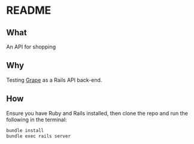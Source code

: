# README

## What

An API for shopping

## Why

Testing [Grape](https://github.com/ruby-grape/grape/blob/v0.19.2/README.md) as a Rails API back-end.

## How

Ensure you have Ruby and Rails installed, then clone the repo and run the following in the terminal:

```sh
bundle install
bundle exec rails server
```
